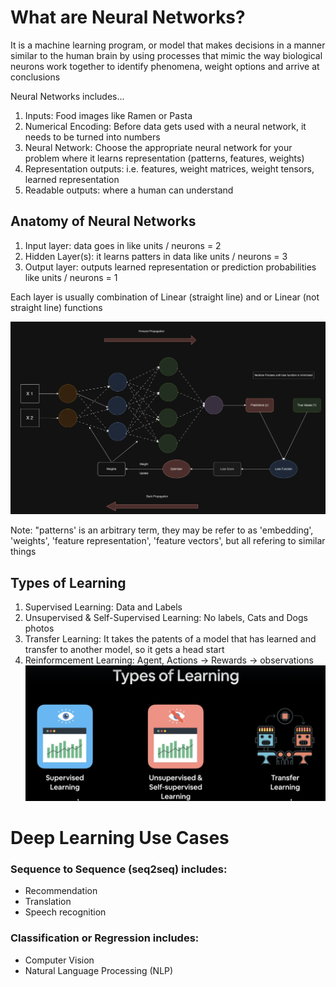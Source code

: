 # What are Neural Networks?

It is a machine learning program, or model that makes decisions in a manner similar to the human brain 
by using processes that mimic the way biological neurons work together to identify phenomena, weight options and arrive at conclusions

Neural Networks includes... 

1. Inputs: Food images like Ramen or Pasta
2. Numerical Encoding: Before data gets used with a neural network, it needs to be turned into numbers
3. Neural Network: Choose the appropriate neural network for your problem where it learns representation (patterns, features, weights)
4. Representation outputs: i.e. features, weight matrices, weight tensors, learned representation
5. Readable outputs: where a human can understand

## Anatomy of Neural Networks
1. Input layer: data goes in like units / neurons = 2
2. Hidden Layer(s): it learns patters in data like units / neurons = 3
3. Output layer: outputs learned representation or prediction probabilities like units / neurons = 1

Each layer is usually combination of Linear (straight line) and or Linear (not straight line) functions

![Image description](images/neuralNetwork.png)

Note: "patterns' is an arbitrary term, they may be refer to as 'embedding', 'weights', 'feature representation', 'feature vectors', but all refering to similar things

## Types of Learning
1. Supervised Learning: Data and Labels
2. Unsupervised & Self-Supervised Learning: No labels, Cats and Dogs photos
3. Transfer Learning: It takes the patents of a model that has learned and transfer to another model, so it gets a head start
4. Reinformcement Learning: Agent, Actions -> Rewards -> observations
![Image description](images/learning-types.png)

# Deep Learning Use Cases
### Sequence to Sequence (seq2seq) includes:
* Recommendation
* Translation
* Speech recognition
### Classification or Regression includes:
* Computer Vision
* Natural Language Processing (NLP)
